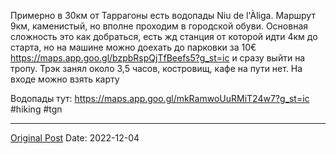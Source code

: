 Примерно в 30км от Таррагоны есть водопады Niu de l'Àliga. Маршрут 9км, каменистый, но вполне проходим в городской обуви. Основная сложность это как добраться, есть жд станция от которой идти 4км до старта, но на машине можно доехать до парковки за 10€ https://maps.app.goo.gl/bzpbRspQjTfBeefs5?g_st=ic и сразу выйти на тропу. Трэк занял около 3,5 часов, костровищ, кафе на пути нет. На входе можно взять карту


Водопады тут:
https://maps.app.goo.gl/mkRamwoUuRMiT24w7?g_st=ic #hiking #tgn

---
[Original Post](https://t.me/lev2tarragona/677)
Date: 2022-12-04
